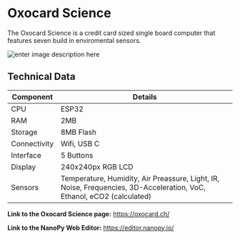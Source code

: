 # Oxocard Science

The Oxocard Science is a credit card sized single board computer that features seven build in enviromental sensors.

![enter image description here](https://www.oxocard.ch/images/science/Oxocard_Science-08d751a7.png)

## Technical Data
|Component |Details|
|--|--|
| CPU | ESP32 |
| RAM | 2MB |
| Storage | 8MB Flash |
| Connectivity | Wifi, USB C |
|  Interface | 5 Buttons |
| Display | 240x240px RGB LCD |
| Sensors | Temperature, Humidity, Air Preassure, Light, IR, Noise, Frequencies, 3D-Acceleration, VoC, Ethanol, eCO2 (calculated) |

**Link to the Oxocard Science page:**
https://oxocard.ch/

**Link to the NanoPy Web Editor:**
https://editor.nanopy.io/
